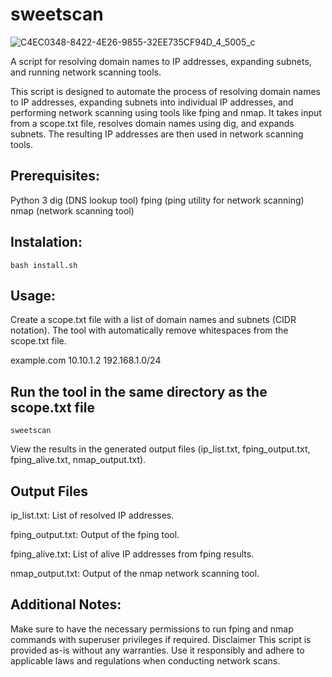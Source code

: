 # sweetscan   

![C4EC0348-8422-4E26-9855-32EE735CF94D_4_5005_c](https://github.com/U17Leetha/sweetscan/assets/80220625/c5a09406-c1c5-415d-85cf-d5b44f90825e)

                                                                                           
A script for resolving domain names to IP addresses, expanding subnets, and running network scanning tools.

This script is designed to automate the process of resolving domain names to IP addresses, expanding subnets into individual IP addresses, and performing network scanning using tools like fping and nmap. 
It takes input from a scope.txt file, resolves domain names using dig, and expands subnets. The resulting IP addresses are then used in network scanning tools.

## Prerequisites:

Python 3
dig (DNS lookup tool)
fping (ping utility for network scanning)
nmap (network scanning tool)

## Instalation:

    bash install.sh

## Usage:

Create a scope.txt file with a list of domain names and subnets (CIDR notation). The tool with automatically remove whitespaces from the scope.txt file.

  example.com
  10.10.1.2
  192.168.1.0/24
  
## Run the tool in the same directory as the scope.txt file

    sweetscan


View the results in the generated output files (ip_list.txt, fping_output.txt, fping_alive.txt, nmap_output.txt).

## Output Files

ip_list.txt: List of resolved IP addresses.

fping_output.txt: Output of the fping tool.

fping_alive.txt: List of alive IP addresses from fping results.

nmap_output.txt: Output of the nmap network scanning tool.


## Additional Notes:

Make sure to have the necessary permissions to run fping and nmap commands with superuser privileges if required.
Disclaimer
This script is provided as-is without any warranties. Use it responsibly and adhere to applicable laws and regulations when conducting network scans.


